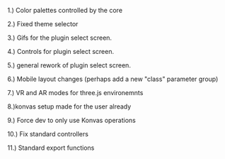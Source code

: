 

1.) Color palettes controlled by the core

2.) Fixed theme selector

3.) Gifs for the plugin select screen.

4.) Controls for plugin select screen.

5.) general rework of plugin select screen.

6.) Mobile layout changes (perhaps add a new "class" parameter group)

7.) VR and AR modes for three.js environemnts

8.)konvas setup made for the user already

9.) Force dev to only use Konvas operations

10.) Fix standard controllers

11.) Standard export functions
